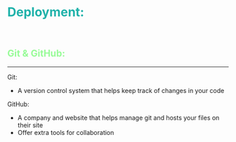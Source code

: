 # <span style="color:lightseagreen">Deployment:</span>

<br>

## <span style="color:palegreen">Git & GitHub:</span>

---

Git:

- A version control system that helps keep track of changes in your code

GitHub:

- A company and website that helps manage git and hosts your files on their site
- Offer extra tools for collaboration
